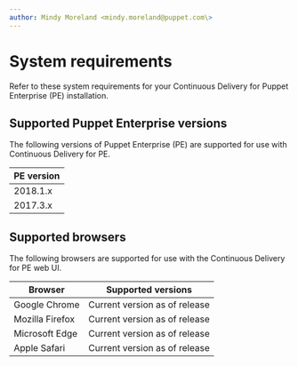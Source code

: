 ```yaml
---
author: Mindy Moreland <mindy.moreland@puppet.com\>
---
```


# System requirements

Refer to these system requirements for your Continuous Delivery for Puppet Enterprise \(PE\) installation.

## Supported Puppet Enterprise versions

The following versions of Puppet Enterprise \(PE\) are supported for use with Continuous Delivery for PE.

|PE version|
|----------|
|2018.1.x|
|2017.3.x|

## Supported browsers

The following browsers are supported for use with the Continuous Delivery for PE web UI.

|Browser|Supported versions|
|-------|------------------|
|Google Chrome|Current version as of release|
|Mozilla Firefox|Current version as of release|
|Microsoft Edge|Current version as of release|
|Apple Safari|Current version as of release|

